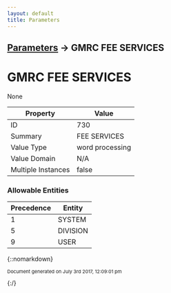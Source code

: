 ```yaml
---
layout: default
title: Parameters
---
```


## [Parameters](TableOfContents) &#8594; GMRC FEE SERVICES
# GMRC FEE SERVICES

None

Property | Value
--- | ---
ID | 730
Summary | FEE SERVICES
Value Type | word processing
Value Domain | N/A
Multiple Instances | false

### Allowable Entities

Precedence | Entity
--- | ---
1 | SYSTEM
5 | DIVISION
9 | USER

{::nomarkdown} <br/><p style="font-size: 11px">Document generated on July 3rd 2017, 12:09:01 pm</p>{:/}